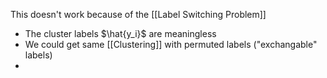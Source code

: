 This doesn't work because of the [[Label Switching Problem]]
- The cluster labels $\hat{y_i}$ are meaningless
- We could get same [[Clustering]] with permuted labels ("exchangable" labels)
- 